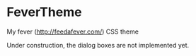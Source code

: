 # FeverTheme
My fever (http://feedafever.com/) CSS theme

Under construction, the dialog boxes are not implemented yet.
